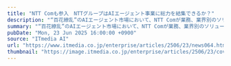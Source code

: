 ```yaml
---
title: "NTT Comも参入　NTTグループはAIエージェント事業に総力を結集できるか？"
description: "“百花繚乱”のAIエージェント市場において、NTT Comが業務、業界別のソリューションを打ち出した。NTTデータも既にAIエージェント市場に参入しているが、NTTグループとしてこの分野に総力を結集する態勢になり得るのだろうか。"
summary: "“百花繚乱”のAIエージェント市場において、NTT Comが業務、業界別のソリューションを打ち出した。NTTデータも既にAIエージェント市場に参入しているが、NTTグループとしてこの分野に総力を結集する態勢になり得るのだろうか。"
pubDate: "Mon, 23 Jun 2025 16:00:00 +0900"
source: "ITmedia AI"
url: "https://www.itmedia.co.jp/enterprise/articles/2506/23/news064.html"
thumbnail: "https://image.itmedia.co.jp/enterprise/articles/2506/23/cover_news064.jpg"
---
```



